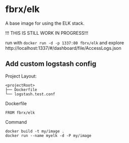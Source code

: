 # fbrx/elk

A base image for using the ELK stack.

!!! THIS IS STILL WORK IN PROGRESS!!!

run with ```docker run -d -p 1337:80 fbrx/elk``` and explore http://localhost:1337/#/dashboard/file/AccessLogs.json


## Add custom logstash config
Project Layout:
```
<projectRoot>
├── Dockerfile
└── logstash.test.conf
```
Dockerfile
```
FROM fbrx/elk
```
Command
```
docker build -t my/image .
docker run --name myelk -d -P my/image
```
